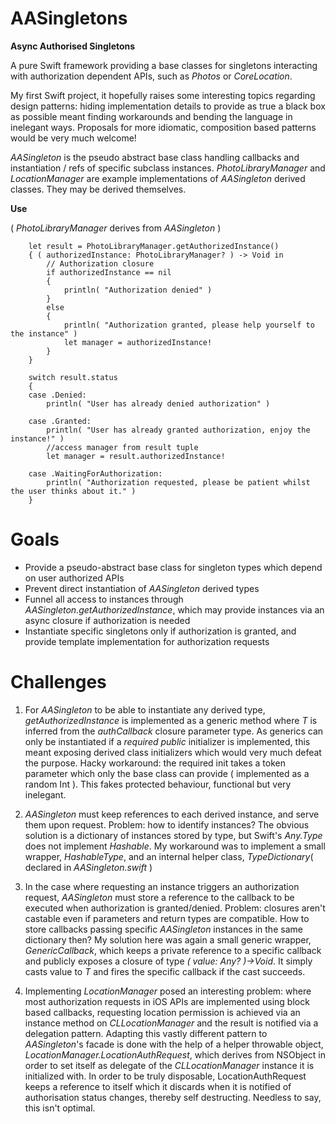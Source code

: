 # AASingletons
**Async Authorised Singletons**

A pure Swift framework providing a base classes for singletons interacting with authorization dependent APIs, such as *Photos* or *CoreLocation*.

My first Swift project, it hopefully raises some interesting topics regarding design patterns: hiding implementation details to provide as true a black box as possible meant finding workarounds and bending the language in inelegant ways. Proposals for more idiomatic, composition based patterns would be very much welcome!

*AASingleton* is the pseudo abstract base class handling callbacks and instantiation / refs of specific subclass instances.
*PhotoLibraryManager* and *LocationManager* are example implementations of *AASingleton* derived classes. They may be derived themselves.

**Use**

( *PhotoLibraryManager* derives from *AASingleton* )

        let result = PhotoLibraryManager.getAuthorizedInstance()
        { ( authorizedInstance: PhotoLibraryManager? ) -> Void in
            // Authorization closure
            if authorizedInstance == nil
            {
                println( "Authorization denied" )
            }
            else
            {
                println( "Authorization granted, please help yourself to the instance" )
                let manager = authorizedInstance!
            }
        }
        
        switch result.status
        {
        case .Denied:
            println( "User has already denied authorization" )
            
        case .Granted:
            println( "User has already granted authorization, enjoy the instance!" )
            //access manager from result tuple
            let manager = result.authorizedInstance!
            
        case .WaitingForAuthorization:
            println( "Authorization requested, please be patient whilst the user thinks about it." )
        }

# Goals

* Provide a pseudo-abstract base class for singleton types which depend on user authorized APIs
* Prevent direct instantiation of *AASingleton* derived types
* Funnel all access to instances through *AASingleton.getAuthorizedInstance*, which may provide instances via an async closure if authorization is needed
* Instantiate specific singletons only if authorization is granted, and provide template implementation for authorization requests

# Challenges

1. For *AASingleton* to be able to instantiate any derived type, *getAuthorizedInstance* is implemented as a generic method where *T* is inferred from the *authCallback* closure parameter type. As generics can only be instantiated if a *required public* initializer is implemented, this meant exposing derived class initializers which would very much defeat the purpose. Hacky workaround: the required init takes a token parameter which only the base class can provide ( implemented as a random Int ). This fakes protected behaviour, functional but very inelegant.

2. *AASingleton* must keep references to each derived instance, and serve them upon request. Problem: how to identify instances? The obvious solution is a dictionary of instances stored by type, but Swift's *Any.Type* does not implement *Hashable*. My workaround was to implement a small wrapper, *HashableType*, and an internal helper class, *TypeDictionary*( declared in *AASingleton.swift* )

3. In the case where requesting an instance triggers an authorization request, *AASingleton* must store a reference to the callback to be executed when authorization is granted/denied. Problem: closures aren't castable even if parameters and return types are compatible. How to store callbacks passing specific *AASingleton* instances in the same dictionary then? My solution here was again a small generic wrapper, *GenericCallback*, which keeps a private reference to a specific callback and publicly exposes a closure of type *( value: Any? )->Void*. It simply casts value to *T* and fires the specific callback if the cast succeeds.

4. Implementing *LocationManager* posed an interesting problem: where most authorization requests in iOS APIs are implemented using block based callbacks, requesting location permission is achieved via an instance method on *CLLocationManager* and the result is notified via a delegation pattern. Adapting this vastly different pattern to *AASingleton*'s facade is done with the help of a helper throwable object, *LocationManager.LocationAuthRequest*, which derives from NSObject in order to set itself as delegate of the *CLLocationManager* instance it is initialized with. In order to be truly disposable, LocationAuthRequest keeps a reference to itself which it discards when it is notified of authorisation status changes, thereby self destructing. Needless to say, this isn't optimal.

